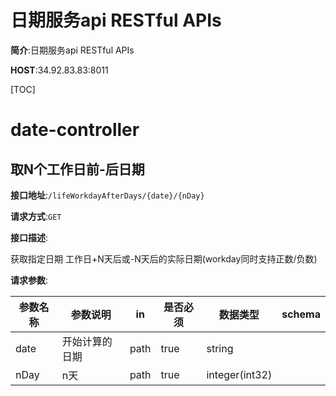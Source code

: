 # 日期服务api RESTful APIs


**简介**:日期服务api RESTful APIs


**HOST**:34.92.83.83:8011





[TOC]






# date-controller


## 取N个工作日前-后日期


**接口地址**:`/lifeWorkdayAfterDays/{date}/{nDay}`


**请求方式**:`GET`


**接口描述**:<p>获取指定日期 工作日+N天后或-N天后的实际日期(workday同时支持正数/负数)</p>


**请求参数**:


| 参数名称 | 参数说明       | in   | 是否必须 | 数据类型       | schema |
| -------- | -------------- | ---- | -------- | -------------- | ------ |
| date     | 开始计算的日期 | path | true     | string         |        |
| nDay     | n天            | path | true     | integer(int32) |        |
